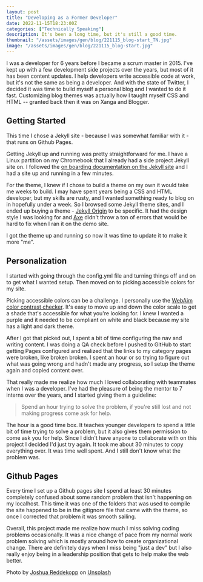 ```yaml
---
layout: post
title: "Developing as a Former Developer"
date: 2022-11-15T18:23:00Z
categories: ["Technically Speaking"]
description: It's been a long time, but it's still a good time.
thumbnail: "/assets/images/gen/blog/221115_blog-start_TN.jpg"
image: "/assets/images/gen/blog/221115_blog-start.jpg"
---
```


I was a developer for 6 years before I became a scrum master in 2015. I've kept up with a few development side projects over the years, but most of it has been content updates. I help developers write accessible code at work, but it's not the same as being a developer. And with the state of Twitter, I decided it was time to build myself a personal blog and I wanted to do it fast. Customizing blog themes was actually how I taught myself CSS and HTML -- granted back then it was on Xanga and Blogger. 

## Getting Started

This time I chose a Jekyll site - because I was somewhat familiar with it - that runs on Github Pages. 

Getting Jekyll up and running was pretty straightforward for me. I have a Linux partition on my Chromebook that I already had a side project Jekyll site on. I followed the [on boarding documentation on the Jekyll site](https://jekyllrb.com/docs/) and I had a site up and running in a few minutes.

For the theme, I knew if I chose to build a theme on my own it would take me weeks to build. I may have spent years being a CSS and HTML developer, but my skills are rusty, and I wanted something ready to blog on in hopefully under a week. So I browsed some Jekyll theme sites, and I ended up buying a theme - [Jekyll Origin](https://jekyllthemes.io/theme/origin-modern-blog-theme) to be specific. It had the design style I was looking for and [Axe](https://www.deque.com/axe/browser-extensions/) didn't throw a ton of errors that would be hard to fix when I ran it on the demo site.

I got the theme up and running so now it was time to update it to make it more "me".

## Personalization

I started with going through the config.yml file and turning things off and on to get what I wanted setup. Then moved on to picking accessible colors for my site. 

Picking accessible colors can be a challenge. I personally use the [WebAim color contrast checker](https://webaim.org/resources/contrastchecker/). It's easy to move up and down the color scale to get a shade that's accessible for what you're looking for. I knew I wanted a purple and it needed to be compliant on white and black because my site has a light and dark theme.

After I got that picked out, I spent a bit of time configuring the nav and writing content. I was doing a QA check before I pushed to GitHub to start getting Pages configured and realized that the links to my category pages were broken, like broken broken. I spent an hour or so trying to figure out what was going wrong and hadn't made any progress, so I setup the theme again and copied content over.

That really made me realize how much I loved collaborating with teammates when I was a developer. I've had the pleasure of being the mentor to 7 interns over the years, and I started giving them a guideline: 

> Spend an hour trying to solve the problem, if you're still lost and not making progress come ask for help.

The hour is a good time box. It teaches younger developers to spend a little bit of time trying to solve a problem, but it also gives them permission to come ask you for help. Since I didn't have anyone to collaborate with on this project I decided I'd just try again. It took me about 30 minutes to copy everything over. It was time well spent. And I still don't know what the problem was.

## Github Pages

Every time I set up a Github pages site I spend at least 30 minutes completely confused about some random problem that isn't happening on my localhost. This time it was one of the folders that was used to compile the site happened to be in the gitignore file that came with the theme, so once I corrected that problem it was smooth sailing.

Overall, this project made me realize how much I miss solving coding problems occasionally. It was a nice change of pace from my normal work problem solving which is mostly around how to create organizational change. There are definitely days when I miss being "just a dev" but I also really enjoy being in a leadership position that gets to help make the web better.

<span class="unsplash-credit">Photo by <a href="https://unsplash.com/@joshuaryanphoto?utm_source=unsplash&utm_medium=referral&utm_content=creditCopyText">Joshua Reddekopp</a> on <a href="https://unsplash.com/s/photos/coding?utm_source=unsplash&utm_medium=referral&utm_content=creditCopyText">Unsplash</a></span>
  
  